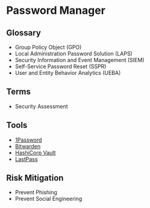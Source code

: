 # Password Manager

## Glossary

- Group Policy Object (GPO)
- Local Administration Password Solution (LAPS)
- Security Information and Event Management (SIEM)
- Self-Service Password Reset (SSPR)
- User and Entity Behavior Analytics (UEBA)

## Terms

- Security Assessment

## Tools

- [1Password](/1password.md)
- [Bitwarden](/bitwarden.md)
- [HashiCorp Vault](/hashicorp/vault/README.md)
- [LastPass](/lastpass.md)

<!--
KeePass
Rippling
Keeper Password Manager
-->

## Risk Mitigation

- Prevent Phishing
- Prevent Social Engineering

<!--
Sanitization
Remover usuários que não precisam ter acesso a determinadas coisas
-->
